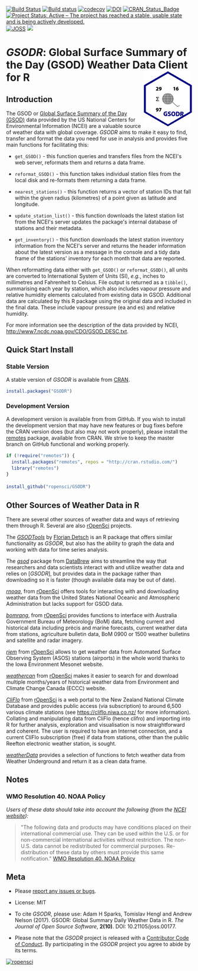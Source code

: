 [![Build Status](https://travis-ci.org/ropensci/GSODR.svg?branch=master)](https://travis-ci.org/ropensci/GSODR)
[![Build status](https://ci.appveyor.com/api/projects/status/s09kh2nj59o35ob1?svg=true)](https://ci.appveyor.com/project/adamhsparks/gsodr)
[![codecov](https://codecov.io/gh/ropensci/GSODR/branch/master/graph/badge.svg)](https://codecov.io/gh/ropensci/GSODR)
[![DOI](https://zenodo.org/badge/DOI/10.5281/zenodo.439850.svg)](https://doi.org/10.5281/zenodo.439850)
[![CRAN_Status_Badge](https://www.r-pkg.org/badges/version/GSODR)](https://cran.r-project.org/package=GSODR)
[![Project Status: Active – The project has reached a stable, usable state and is being actively developed.](http://www.repostatus.org/badges/latest/active.svg)](http://www.repostatus.org/#active)
[![JOSS](http://joss.theoj.org/papers/10.21105/joss.00177/status.svg)](http://joss.theoj.org/papers/14021f4e4931cdaab4ea41be27df2df6)
[![](https://badges.ropensci.org/79_status.svg)](https://github.com/ropensci/onboarding/issues/79)

_GSODR_: Global Surface Summary of the Day (GSOD) Weather Data Client for R <img src="man/figures/logo.png" align="right" />
================

## Introduction

The GSOD or
[Global Surface Summary of the Day (GSOD)](https://data.noaa.gov/dataset/dataset/global-surface-summary-of-the-day-gsod)
data provided by the US National Centers for Environmental Information (NCEI)
are a valuable source of weather data with global coverage. 
_GSODR_ aims to make it easy to find, transfer and format the data you need for
use in analysis and provides five main functions for facilitating this:

- `get_GSOD()` - this function queries and transfers files from the NCEI's web
server, reformats them and returns a data frame.

- `reformat_GSOD()` - this function takes individual station files from the
local disk and re-formats them returning a data frame.

- `nearest_stations()` - this function returns a vector of station IDs that fall
within the given radius (kilometres) of a point given as latitude and longitude.

- `update_station_list()` - this function downloads the latest station list from
the NCEI's server updates the package's internal database of stations and their
metadata.

- `get_inventory()` - this function downloads the latest station inventory
information from the NCEI's server and returns the header information about the
latest version as a message in the console and a tidy data frame of the
stations' inventory for each month that data are reported.

When reformatting data either with `get_GSOD()` or `reformat_GSOD()`, all units
are converted to International System of Units (SI), _e.g._, inches to
millimetres and Fahrenheit to Celsius. File output is returned as a `tibble()`,
summarising each year by station, which also includes vapour pressure and
relative humidity elements calculated from existing data in GSOD. Additional
data are calculated by this R package using the original data and included in
the final data. These include vapour pressure (ea and es) and relative humidity.

For more information see the description of the data provided by NCEI,
<http://www7.ncdc.noaa.gov/CDO/GSOD_DESC.txt>.

## Quick Start Install

### Stable Version

A stable version of _GSODR_ is available from
[CRAN](https://cran.r-project.org/package=GSODR).

```r
install.packages("GSODR")
```

### Development Version

A development version is available from from GitHub. If you wish to install the
development version that may have new features or bug fixes before the CRAN
version does (but also may not work properly), please install the
[remotes](https://github.com/r-lib/remotes) package, available from CRAN.
We strive to keep the master branch on GitHub functional and working properly.

```r
if (!require("remotes")) {
  install.packages("remotes", repos = "http://cran.rstudio.com/")
  library("remotes")
}

install_github("ropensci/GSODR")
```

## Other Sources of Weather Data in R

There are several other sources of weather data and ways of retrieving them
through R. Several are also [rOpenSci](https://ropensci.org) projects.

The
[_GSODTools_](https://github.com/environmentalinformatics-marburg/GSODTools)
by [Florian Detsch](https://github.com/fdetsch) is an R package that
offers similar functionality as _GSODR_, but also has the ability to
graph the data and working with data for time series analysis.

The [_gsod_](https://github.com/databrew/gsod) package from
[DataBrew](http://www.databrew.cc/posts/gsod.html) aims to streamline the way
that researchers and data scientists interact with and utilize weather data and
relies on [_GSODR_], but provides data in the package rather than downloading
so it is faster (though available data may be out of date).

[_rnoaa_](https://CRAN.R-project.org/package=rnoaa), from
[rOpenSci](https://docs.ropensci.org/rnoaa/) offers tools for interacting with
and downloading weather data from the United States National Oceanic and
Atmospheric Administration but lacks support for GSOD data.

[_bomrang_](https://CRAN.R-project.org/package=bomrang), from
[rOpenSci](https://docs.ropensci.org/bomrang/) provides functions to interface
with Australia Government Bureau of Meteorology (BoM) data, fetching current and
historical data including précis and marine forecasts, current weather data
from stations, agriculture bulletin data, BoM 0900 or 1500 weather bulletins and
satellite and radar imagery.

[_riem_](https://CRAN.R-project.org/package=riem) from
[rOpenSci](https://docs.ropensci.org/riem/) allows to get weather data from
Automated Surface Observing System (ASOS) stations (airports) in the whole world
thanks to the Iowa Environment Mesonet website.

[_weathercan_](https://CRAN.R-project.org/package=weathercan) from
[rOpenSci](https://github.com/ropensci/weathercan) makes it easier to search for
and download multiple months/years of historical weather data from Environment
and Climate Change Canada (ECCC) website.

[_CliFlo_](https://CRAN.R-project.org/package=clifro) from
[rOpenSci](https://docs.ropensci.org/clifro/) is a web portal to the New Zealand
National Climate Database and provides public access (via subscription) to
around 6,500 various climate stations (see <https://cliflo.niwa.co.nz/> for more
information). Collating and manipulating data from CliFlo (hence clifro) and
importing into R for further analysis, exploration and visualisation is now
straightforward and coherent. The user is required to have an Internet
connection, and a current CliFlo subscription (free) if data from stations,
other than the public Reefton electronic weather station, is sought.

[_weatherData_](https://CRAN.R-project.org/package=weatherData) provides a
selection of functions to fetch weather data from Weather Underground and return
it as a clean data frame.

## Notes

### WMO Resolution 40. NOAA Policy

_Users of these data should take into account the following (from the [NCEI website](http://www7.ncdc.noaa.gov/CDO/cdoselect.cmd?datasetabbv=GSOD&countryabbv=&georegionabbv=)):_

> "The following data and products may have conditions placed on their
> international commercial use. They can be used within the U.S. or for
> non-commercial international activities without restriction. The
> non-U.S. data cannot be redistributed for commercial purposes.
> Re-distribution of these data by others must provide this same
> notification."
> [WMO Resolution 40. NOAA Policy](https://public.wmo.int/en/our-mandate/what-we-do/data-exchange-and-technology-transfer)

## Meta

- Please [report any issues or bugs](https://github.com/ropensci/GSODR/issues).

- License: MIT

- To cite _GSODR_, please use:
  Adam H Sparks, Tomislav Hengl and Andrew Nelson (2017). GSODR: Global Summary
  Daily Weather Data in R. _The Journal of Open Source Software_, **2(10)**.
  DOI: 10.21105/joss.00177.
  
- Please note that the _GSODR_ project is released with a
[Contributor Code of Conduct](CONDUCT.md). By participating in the _GSODR_
project you agree to abide by its terms.

[![ropensci](https://ropensci.org/public_images/github_footer.png)](https://ropensci.org)
